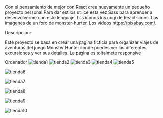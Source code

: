 Con el pensamiento de mejor con React cree nuevamente un pequeño proyecto personal.Para dar estilos utilice esta vez Sass para aprender a desenvolverme con este lenguaje.
Los iconos los cogi de React-icons.
Las imagenes de un foro de monster-hunter.
Los videos https://pixabay.com/.

Descripción:

Este proyecto se basa en crear una pagina ficticia para organizar viajes de aventuras del juego Monster Hunter donde puedes ver las diferentes excursiones y ver sus detalles.
La pagina es toltalmete responsive

Ordenador
![tienda1](https://github.com/DiegoBraseroSanchez/Monster-Hunter-Travel/assets/129300180/464f9530-b4ce-4b10-81f3-42d0c89d0154)
![tienda2](https://github.com/DiegoBraseroSanchez/Monster-Hunter-Travel/assets/129300180/fc3149af-8e81-4d2e-85b7-e51485d9c245)
![tienda3](https://github.com/DiegoBraseroSanchez/Monster-Hunter-Travel/assets/129300180/74b94271-5887-466c-aa5a-333392baca38)
![tienda4](https://github.com/DiegoBraseroSanchez/Monster-Hunter-Travel/assets/129300180/b13b7b4c-1087-484b-a3f9-e8f098e7555c)
![tienda5](https://github.com/DiegoBraseroSanchez/Monster-Hunter-Travel/assets/129300180/50a7994f-9309-47ed-bef9-89c94b3c9892)

![tienda6](https://github.com/DiegoBraseroSanchez/Monster-Hunter-Travel/assets/129300180/f1d401d5-4500-4b27-8844-c2e11e91c249)

![tienda7](https://github.com/DiegoBraseroSanchez/Monster-Hunter-Travel/assets/129300180/3d5461a9-9d6d-4136-ab9f-c2c1e675490d)

![tienda8](https://github.com/DiegoBraseroSanchez/Monster-Hunter-Travel/assets/129300180/c2a6bdf0-0ee3-4291-92af-279957fd82ee)

![tienda9](https://github.com/DiegoBraseroSanchez/Monster-Hunter-Travel/assets/129300180/8c385f16-cdec-44ed-8b16-3811d70020c3)

![tienda10](https://github.com/DiegoBraseroSanchez/Monster-Hunter-Travel/assets/129300180/6322854b-b608-4cd3-920a-60bc8e2664b8)
